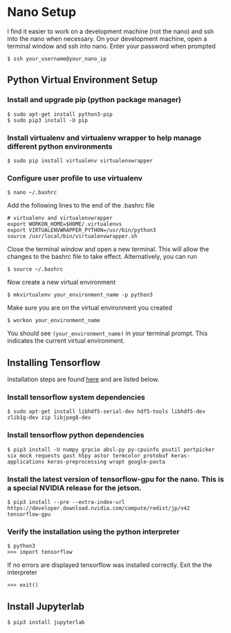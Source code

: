 
# Nano Setup

I find it easier to work on a development machine (not the nano) and ssh into the nano when necessary. On your development machine, open a terminal window and ssh into nano. Enter your password when prompted

    $ ssh your_username@your_nano_ip
    
## Python Virtual Environment Setup

### Install and upgrade pip (python package manager)

    $ sudo apt-get install python3-pip
    $ sudo pip3 install -U pip
    
### Install virtualenv and virtualenv wrapper to help manage different python environments

    $ sudo pip install virtualenv virtualenvwrapper
    
### Configure user profile to use virtualenv

    $ nano ~/.bashrc
    
Add the following lines to the end of the .bashrc file

    # virtualenv and virtualenvwrapper
    export WORKON_HOME=$HOME/.virtualenvs
    export VIRTUALENVWRAPPER_PYTHON=/usr/bin/python3
    source /usr/local/bin/virtualenvwrapper.sh

Close the terminal window and open a new terminal. This will allow the changes to the bashrc file to take effect. Alternatively, you can run 

    $ source ~/.bashrc

Now create a new virtual environment
    
    $ mkvirtualenv your_environment_name -p python3
    
Make sure you are on the virtual environment you created 

    $ workon your_environment_name

You should see ```(your_environment_name)``` in your terminal prompt. This indicates the current virtual environment. 

## Installing Tensorflow 

Installation steps are found [here](https://docs.nvidia.com/deeplearning/frameworks/install-tf-jetson-platform/index.html) and are listed below.

### Install tensorflow system dependencies

    $ sudo apt-get install libhdf5-serial-dev hdf5-tools libhdf5-dev zlib1g-dev zip libjpeg8-dev

### Install tensorflow python dependencies

    $ pip3 install -U numpy grpcio absl-py py-cpuinfo psutil portpicker six mock requests gast h5py astor termcolor protobuf keras-applications keras-preprocessing wrapt google-pasta
    
### Install the latest version of tensorflow-gpu for the nano. This is a special NVIDIA release for the jetson.

    $ pip3 install --pre --extra-index-url https://developer.download.nvidia.com/compute/redist/jp/v42 tensorflow-gpu
    
### Verify the installation using the python interpreter
    $ python3
    >>> import tensorflow
    
If no errors are displayed tensorflow was installed correctly. Exit the the interpreter

    >>> exit()


## Install Jupyterlab

    $ pip3 install jupyterlab
    
 
